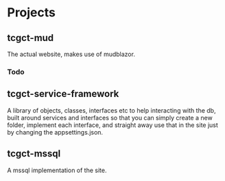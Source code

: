 # Projects
## tcgct-mud
The actual website, makes use of mudblazor.
### Todo

## tcgct-service-framework
A library of objects, classes, interfaces etc to help interacting with the db, built around services and interfaces so that you can simply create a new folder, implement each interface, and straight away use that in the site just by changing the appsettings.json.

## tcgct-mssql
A mssql implementation of the site.
